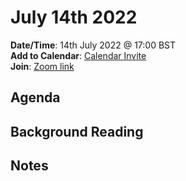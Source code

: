 # July 14th 2022

**Date/Time**: 14th July 2022 @ 17:00 BST <br>
**Add to Calendar**: [Calendar Invite](https://calendar.google.com/event?action=TEMPLATE&tmeid=N2cxZmpvaDl0aXE4NGluajJ0dnFqOWdjbTJfMjAyMjAyMTBUMTcwMDAwWiBjX28wMG9ka3FlbzJnY3Zua2dmMGg3bjUzdjBvQGc&tmsrc=c_o00odkqeo2gcvnkgf0h7n53v0o%40group.calendar.google.com&scp=ALL) <br>
**Join**: [Zoom link](https://thefoundry.zoom.us/j/97582912679)

## Agenda



## Background Reading



## Notes
